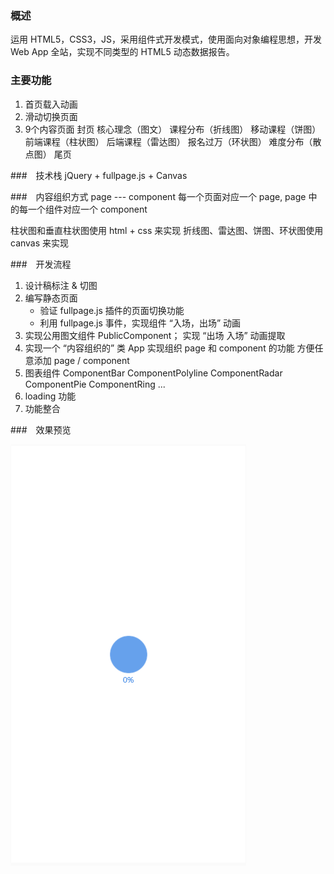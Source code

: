 ### 概述
运用 HTML5，CSS3，JS，采用组件式开发模式，使用面向对象编程思想，开发 Web App 全站，实现不同类型的 HTML5 动态数据报告。

### 主要功能
1. 首页载入动画
2. 滑动切换页面
3. 9个内容页面 封页 核心理念（图文） 课程分布（折线图） 移动课程（饼图） 前端课程（柱状图） 后端课程（雷达图） 报名过万（环状图） 难度分布（散点图） 尾页

###　技术栈
jQuery + fullpage.js + Canvas

###　内容组织方式 
page --- component 每一个页面对应一个 page, page 中的每一个组件对应一个 component 

柱状图和垂直柱状图使用 html + css 来实现
折线图、雷达图、饼图、环状图使用 canvas 来实现

###　开发流程
1. 设计稿标注 & 切图
2. 编写静态页面
   +  验证 fullpage.js 插件的页面切换功能
   +  利用 fullpage.js 事件，实现组件 “入场，出场” 动画
3. 实现公用图文组件 PublicComponent； 实现 “出场 入场” 动画提取
4. 实现一个 “内容组织的” 类 App
    实现组织 page 和 component 的功能 方便任意添加 page / component
5. 图表组件 ComponentBar ComponentPolyline ComponentRadar ComponentPie ComponentRing ...
6. loading 功能
7. 功能整合

###　效果预览

![效果预览](./H5_web_app.gif)